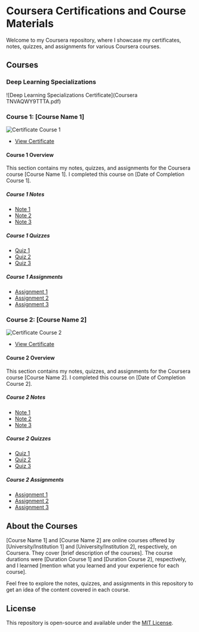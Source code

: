# Coursera Certifications and Course Materials

Welcome to my Coursera repository, where I showcase my certificates, notes, quizzes, and assignments for various Coursera courses.

## Courses

### Deep Learning Specializations

![Deep Learning Specializations Certificate](Coursera TNVAQWY9TTTA.pdf)

### Course 1: [Course Name 1]

![Certificate Course 1](certificate1.jpg)

* [View Certificate](link-to-certificate-course-1)

#### Course 1 Overview

This section contains my notes, quizzes, and assignments for the Coursera course [Course Name 1]. I completed this course on [Date of Completion Course 1].

##### Course 1 Notes

* [Note 1](course1/notes/note1.md)
* [Note 2](course1/notes/note2.md)
* [Note 3](course1/notes/note3.md)

##### Course 1 Quizzes

* [Quiz 1](course1/quizzes/quiz1.md)
* [Quiz 2](course1/quizzes/quiz2.md)
* [Quiz 3](course1/quizzes/quiz3.md)

##### Course 1 Assignments

* [Assignment 1](course1/assignments/assignment1.md)
* [Assignment 2](course1/assignments/assignment2.md)
* [Assignment 3](course1/assignments/assignment3.md)

### Course 2: [Course Name 2]

![Certificate Course 2](certificate2.jpg)

* [View Certificate](link-to-certificate-course-2)

#### Course 2 Overview

This section contains my notes, quizzes, and assignments for the Coursera course [Course Name 2]. I completed this course on [Date of Completion Course 2].

##### Course 2 Notes

* [Note 1](course2/notes/note1.md)
* [Note 2](course2/notes/note2.md)
* [Note 3](course2/notes/note3.md)

##### Course 2 Quizzes

* [Quiz 1](course2/quizzes/quiz1.md)
* [Quiz 2](course2/quizzes/quiz2.md)
* [Quiz 3](course2/quizzes/quiz3.md)

##### Course 2 Assignments

* [Assignment 1](course2/assignments/assignment1.md)
* [Assignment 2](course2/assignments/assignment2.md)
* [Assignment 3](course2/assignments/assignment3.md)

<!-- Repeat this structure for each additional course -->

## About the Courses

[Course Name 1] and [Course Name 2] are online courses offered by [University/Institution 1] and [University/Institution 2], respectively, on Coursera. They cover [brief description of the courses]. The course durations were [Duration Course 1] and [Duration Course 2], respectively, and I learned [mention what you learned and your experience for each course].

Feel free to explore the notes, quizzes, and assignments in this repository to get an idea of the content covered in each course.

## License

This repository is open-source and available under the [MIT License](LICENSE).
